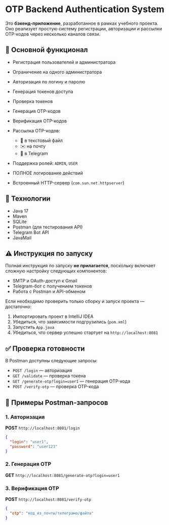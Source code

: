 # OTP Backend Authentication System

Это **бэкенд-приложение**, разработанное в рамках учебного проекта. Оно реализует простую систему регистрации, авторизации и рассылки OTP-кодов через несколько каналов связи.

## 👷 Основной функционал

* Регистрация пользователей и администратора
* Ограничение на одного администратора
* Авторизация по логину и паролю
* Генерация токенов доступа
* Проверка токенов
* Генерация OTP-кодов
* Верификация OTP-кодов
* Рассылка OTP-кодов:

  * 📂 в текстовый файл
  * ✉️ на почту
  * 💬 в Telegram
* Поддержка ролей: `ADMIN`, `USER`
* ПОЛНОЕ логирование действий
* Встроенный HTTP-сервер (`com.sun.net.httpserver`)

## 🚀 Технологии

* Java 17
* Maven
* SQLite
* Postman (для тестирования API)
* Telegram Bot API
* JavaMail

## ⚠ Инструкция по запуску

Полная инструкция по запуску **не прилагается**, поскольку включает сложную настройку следующих компонентов:

* SMTP и OAuth-доступ к Gmail
* Telegram-бот с получением токенов
* Работа с Postman и API-обменом

Если необходимо проверить только сборку и запуск проекта — достаточно:

1. Импортировать проект в IntelliJ IDEA
2. Убедиться, что зависимости подгрузились (`pom.xml`)
3. Запустить `App.java`
4. Убедиться, что сервер успешно стартует на `http://localhost:8081`

## ✅ Проверка готовности

В Postman доступны следующие запросы:

* `POST /login` — авторизация
* `GET /validate` — проверка токена
* `GET /generate-otp?login=user1` — генерация OTP-кода
* `POST /verify-otp` — проверка OTP-кода

## 🧪 Примеры Postman-запросов

### 1. Авторизация

**POST** `http://localhost:8081/login`

```json
{
  "login": "user1",
  "password": "user123"
}
```

### 2. Генерация OTP

**GET** `http://localhost:8081/generate-otp?login=user1`

### 3. Верификация OTP

**POST** `http://localhost:8081/verify-otp`

```json
{
  "otp": "код_из_почты/телеграма/файла"
}
```
